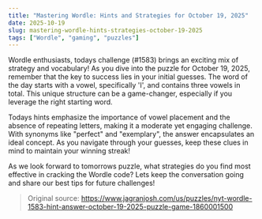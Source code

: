 ```yaml
---
title: "Mastering Wordle: Hints and Strategies for October 19, 2025"
date: 2025-10-19
slug: mastering-wordle-hints-strategies-october-19-2025
tags: ["Wordle", "gaming", "puzzles"]
---
```


Wordle enthusiasts, todays challenge (#1583) brings an exciting mix of strategy and vocabulary! As you dive into the puzzle for October 19, 2025, remember that the key to success lies in your initial guesses. The word of the day starts with a vowel, specifically 'I', and contains three vowels in total. This unique structure can be a game-changer, especially if you leverage the right starting word.

Todays hints emphasize the importance of vowel placement and the absence of repeating letters, making it a moderate yet engaging challenge. With synonyms like "perfect" and "exemplary", the answer encapsulates an ideal concept. As you navigate through your guesses, keep these clues in mind to maintain your winning streak!

As we look forward to tomorrows puzzle, what strategies do you find most effective in cracking the Wordle code? Lets keep the conversation going and share our best tips for future challenges!
> Original source: https://www.jagranjosh.com/us/puzzles/nyt-wordle-1583-hint-answer-october-19-2025-puzzle-game-1860001500